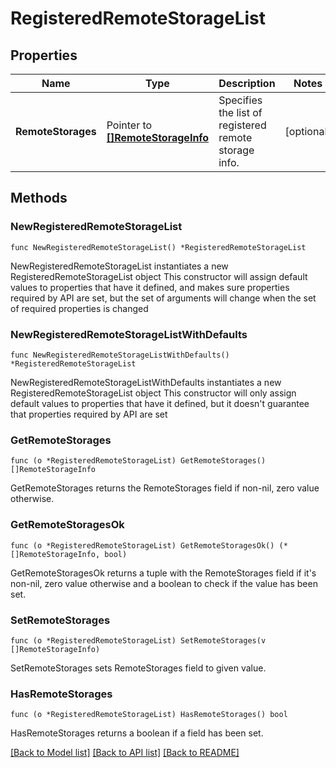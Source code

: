 # RegisteredRemoteStorageList

## Properties

Name | Type | Description | Notes
------------ | ------------- | ------------- | -------------
**RemoteStorages** | Pointer to [**[]RemoteStorageInfo**](RemoteStorageInfo.md) | Specifies the list of registered remote storage info. | [optional] 

## Methods

### NewRegisteredRemoteStorageList

`func NewRegisteredRemoteStorageList() *RegisteredRemoteStorageList`

NewRegisteredRemoteStorageList instantiates a new RegisteredRemoteStorageList object
This constructor will assign default values to properties that have it defined,
and makes sure properties required by API are set, but the set of arguments
will change when the set of required properties is changed

### NewRegisteredRemoteStorageListWithDefaults

`func NewRegisteredRemoteStorageListWithDefaults() *RegisteredRemoteStorageList`

NewRegisteredRemoteStorageListWithDefaults instantiates a new RegisteredRemoteStorageList object
This constructor will only assign default values to properties that have it defined,
but it doesn't guarantee that properties required by API are set

### GetRemoteStorages

`func (o *RegisteredRemoteStorageList) GetRemoteStorages() []RemoteStorageInfo`

GetRemoteStorages returns the RemoteStorages field if non-nil, zero value otherwise.

### GetRemoteStoragesOk

`func (o *RegisteredRemoteStorageList) GetRemoteStoragesOk() (*[]RemoteStorageInfo, bool)`

GetRemoteStoragesOk returns a tuple with the RemoteStorages field if it's non-nil, zero value otherwise
and a boolean to check if the value has been set.

### SetRemoteStorages

`func (o *RegisteredRemoteStorageList) SetRemoteStorages(v []RemoteStorageInfo)`

SetRemoteStorages sets RemoteStorages field to given value.

### HasRemoteStorages

`func (o *RegisteredRemoteStorageList) HasRemoteStorages() bool`

HasRemoteStorages returns a boolean if a field has been set.


[[Back to Model list]](../README.md#documentation-for-models) [[Back to API list]](../README.md#documentation-for-api-endpoints) [[Back to README]](../README.md)


